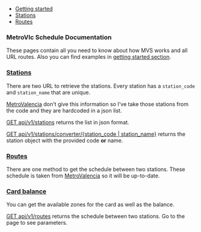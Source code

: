 <div class="doc-menu">
    <ul>
        <li><a href="documentation/getting-started">Getting started</a></li>
        <li><a href="documentation/stations">Stations</a></li>
        <li><a href="documentation/routes">Routes</a></li>
    </ul>
</div>

### MetroVlc Schedule Documentation
These pages contain all you need to know about how MVS works and all URL routes. Also you can find examples in
[getting started section](documentation/getting-started).

### [Stations](documentation/stations)
There are two URL to retrieve the stations. Every station has a ```station_code``` and ```station_name``` that are unique.

[MetroValencia](http://www.metrovalencia.es) don't give this information so I've take those stations from the code and they are
hardcoded in a json list.


[GET api/v1/stations](documentation/stations#stations) returns the list in json format.

[GET api/v1/stations/converter/{station_code \| station_name}](documentation/stations#converter) returns the station object with the provided code __or__ name.

### [Routes](documentation/routes)
There are one method to get the schedule between two stations. These schedule is taken from [MetroValencia](http://www.metrovalencia.es)
so it will be up-to-date.

### [Card balance](documentation/card#balance)
You can get the available zones for the card as well as the balance.

[GET api/v1/routes](documentation/routes#routes) returns the schedule between two stations. Go to the page to see parameters.